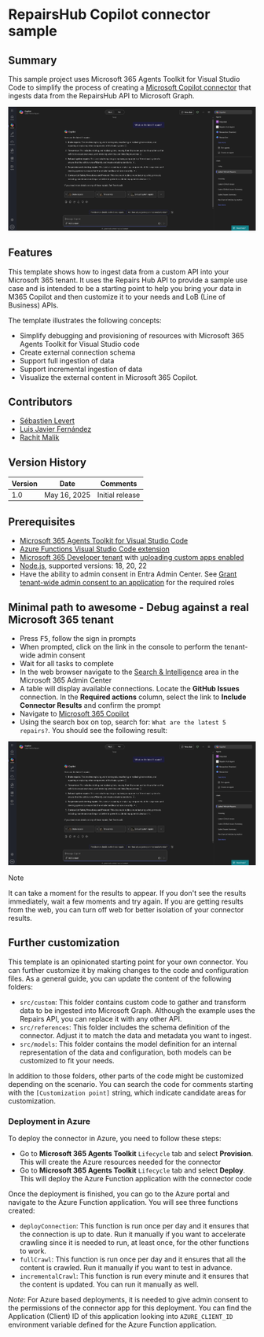 # RepairsHub Copilot connector sample

## Summary

This sample project uses Microsoft 365 Agents Toolkit for Visual Studio Code to simplify the process of creating a [Microsoft Copilot connector](https://learn.microsoft.com/graph/connecting-external-content-connectors-overview) that ingests data from the RepairsHub API to Microsoft Graph.

![External content in Microsoft 365 Copilot](./assets/copilot-results.png)

## Features

This template shows how to ingest data from a custom API into your Microsoft 365 tenant.
It uses the Repairs Hub API to provide a sample use case and is intended to be a starting point to help you bring your data in M365 Copilot and then customize it to your needs and LoB (Line of Business) APIs.

The template illustrates the following concepts:

- Simplify debugging and provisioning of resources with Microsoft 365 Agents Toolkit for Visual Studio code
- Create external connection schema
- Support full ingestion of data
- Support incremental ingestion of data
- Visualize the external content in Microsoft 365 Copilot.

## Contributors

- [Sébastien Levert](https://github.com/sebastienlevert)
- [Luis Javier Fernández](https://github.com/luisjfdez)
- [Rachit Malik](https://github.com/RachitMalik12)

## Version History

Version|Date|Comments
-------|----|--------
1.0|May 16, 2025|Initial release

## Prerequisites

- [Microsoft 365 Agents Toolkit for Visual Studio Code](https://marketplace.visualstudio.com/items?itemName=TeamsDevApp.ms-teams-vscode-extension)
- [Azure Functions Visual Studio Code extension](https://marketplace.visualstudio.com/items?itemName=ms-azuretools.vscode-azurefunctions)
- [Microsoft 365 Developer tenant](https://developer.microsoft.com/microsoft-365/dev-program) with [uploading custom apps enabled](https://learn.microsoft.com/microsoftteams/platform/m365-apps/prerequisites#prepare-a-developer-tenant-for-testing)
- [Node.js](https://nodejs.org/), supported versions: 18, 20, 22
- Have the ability to admin consent in Entra Admin Center. See [Grant tenant-wide admin consent to an application](https://learn.microsoft.com/en-us/entra/identity/enterprise-apps/grant-admin-consent?pivots=portal#prerequisites) for the required roles

## Minimal path to awesome - Debug against a real Microsoft 365 tenant

- Press <kbd>F5</kbd>, follow the sign in prompts
- When prompted, click on the link in the console to perform the tenant-wide admin consent
- Wait for all tasks to complete
- In the web browser navigate to the [Search & Intelligence](https://admin.microsoft.com/#/MicrosoftSearch/Connectors) area in the Microsoft 365 Admin Center
- A table will display available connections. Locate the **GitHub Issues** connection. In the **Required actions** column, select the link to **Include Connector Results** and confirm the prompt
- Navigate to [Microsoft 365 Copilot](https://m365.cloud.microsoft/chat)
- Using the search box on top, search for: `What are the latest 5 repairs?`. You should see the following result:

![External content in Microsoft 365 Copilot](assets/copilot-results.png)

> [!NOTE]  
> It can take a moment for the results to appear. If you don't see the results immediately, wait a few moments and try again.
> If you are getting results from the web, you can turn off web for better isolation of your connector results.

## Further customization

This template is an opinionated starting point for your own connector. You can further customize it by making changes to the code and configuration files. As a general guide, you can update the content of the following folders:

- `src/custom`: This folder contains custom code to gather and transform data to be ingested into Microsoft Graph. Although the example uses the Repairs API, you can replace it with any other API.
- `src/references`: This folder includes the schema definition of the connector. Adjust it to match the data and metadata you want to ingest.
- `src/models`: This folder contains the model definition for an internal representation of the data and configuration, both models can be customized to fit your needs.

In addition to those folders, other parts of the code might be customized depending on the scenario. You can search the code for comments starting with the `[Customization point]` string, which indicate candidate areas for customization.

### Deployment in Azure

To deploy the connector in Azure, you need to follow these steps:

- Go to **Microsoft 365 Agents Toolkit** `Lifecycle` tab and select **Provision**. This will create the Azure resources needed for the connector
- Go to **Microsoft 365 Agents Toolkit** `Lifecycle` tab and select **Deploy**. This will deploy the Azure Function application with the connector code

Once the deployment is finished, you can go to the Azure portal and navigate to the Azure Function application. You will see three functions created:

- `deployConnection`: This function is run once per day and it ensures that the connection is up to date. Run it manually if you want to accelerate crawling since it is needed to run, at least once, for the other functions to work.
- `fullCrawl`: This function is run once per day and it ensures that all the content is crawled. Run it manually if you want to test in advance.
- `incrementalCrawl`: This function is run every minute and it ensures that the content is updated. You can run it manually as well.

*Note*: For Azure based deployments, it is needed to give admin consent to the permissions of the connector app for this deployment. You can find the Application (Client) ID of this application looking into `AZURE_CLIENT_ID` environment variable defined for the Azure Function application. 